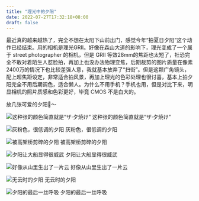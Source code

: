 ```yaml
---
title: "理光中的夕阳"
date: 2022-07-27T17:32:18+08:00
draft: false
---
```


最近真的越来越热了，完全不想在太阳下山前出门，感觉今年“拍夏日夕阳”这个动作已经结束。用的相机是理光GRII。好像在森山大道的影响下，理光变成了一个属于 street photographer 的相机，但是 GRII 等效28mm的焦距也太短了，社恐完全不敢对着陌生人怼脸拍，再加上也没办法物理变焦，后期裁剪的图片质量在像素2400万的情况下也比较差强人意，我就基本放弃了“扫街”。但是这颗广角镜头，配上超焦距设定，非常适合拍风景，再加上理光的色彩处理也很讨喜，基本上拍夕阳完全不用后期调色，适合懒人。为什么不用手机？手机也用，但是对比下来，明显相机的照片质感和色彩更好，毕竟 CMOS 不是白大的。

放几张可爱的夕阳🌇～

![这种张的颜色简直就是“ザ·夕焼け”](/images/yuyake/R0001948.JPG)
这种张的颜色简直就是“ザ·夕焼け”

![灰粉色，很低调的夕阳](/images/yuyake/R0002009.JPG)
灰粉色，很低调的夕阳


![被高架桥剪碎的夕阳](/images/yuyake/R0001957.JPG)
被高架桥剪碎的夕阳

![夕阳让大船显得很威武](/images/yuyake/R0002084.JPG)
夕阳让大船显得很威武


![好像从山里生出了一片云](/images/yuyake/R0001949.JPG)
好像从山里生出了一片云


![无云时的夕阳](/images/yuyake/R0002042.JPG)
无云时的夕阳


![夕阳的最后一丝呼吸](/images/yuyake/R0001962.JPG)
夕阳的最后一丝呼吸
